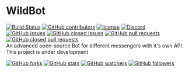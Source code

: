 # WildBot
[![Build Status](https://travis-ci.org/JarvisCraft/WildBot.svg?branch=master)](https://travis-ci.org/JarvisCraft/WildBot) 
[![GitHub contributors](https://img.shields.io/github/contributors/JarvisCraft/WildBot.svg)](https://github.com/JarvisCraft/WildBot/graphs/contributors) 
[![license](https://img.shields.io/github/license/JarvisCraft/WildBot.svg)](https://github.com/JarvisCraft/WildBot/blob/master/LICENSE.md) 
[![Discord](https://img.shields.io/discord/359322755650551818.svg)](https://discord.gg/3fn3YSM)  
[![GitHub issues](https://img.shields.io/github/issues-raw/JarvisCraft/WildBot.svg)](https://github.com/JarvisCraft/WildBot/issues) 
[![GitHub closed issues](https://img.shields.io/github/issues-closed-raw/JarvisCraft/WildBot.svg)](https://github.com/JarvisCraft/WildBot/issues) 
[![GitHub pull requests](https://img.shields.io/github/issues-pr-raw/JarvisCraft/WildBot.svg)](https://github.com/JarvisCraft/WildBot/pulls) 
[![GitHub closed pull requests](https://img.shields.io/github/issues-pr-closed-raw/JarvisCraft/WildBot.svg)](https://github.com/JarvisCraft/WildBot/pulls)  
An advanced open-source Bot for different messengers with it's own API.  
This project is under development  

[![GitHub forks](https://img.shields.io/github/forks/JarvisCraft/WildBot.svg?style=social&label=Fork)](https://github.com/JarvisCraft/WildBot#fork-destination-box)
[![GitHub stars](https://img.shields.io/github/stars/JarvisCraft/WildBot.svg?style=social&label=Star)](https://github.com/JarvisCraft/WildBot)
[![GitHub watchers](https://img.shields.io/github/watchers/JarvisCraft/WildBot.svg?style=social&label=Watch)](https://github.com/JarvisCraft/WildBot/subscription)
[![GitHub followers](https://img.shields.io/github/followers/JarvisCraft.svg?style=social&label=Follow)](https://github.com/JarvisCraft)